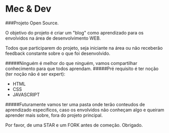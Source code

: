 # Mec & Dev

###Projeto Open Source. 

O objetivo do projeto é criar um "blog" como aprendizado para os envolvidos na área de desenvolvimento WEB.

Todos que participarem do projeto, seja iniciante na área ou não receberão feedback constante sobre o que foi desenvolvido.

#####Ninguém é melhor do que ninguém, vamos compartilhar conhecimento para que todos aprendam.
#####Pré requisito é ter noção (ter noção não é ser expert):
 - HTML
 - CSS 
 - JAVASCRIPT


#####Futuramente  vamos ter uma pasta onde terão conteudos de aprendizado especificos, caso os envolvidos não conheçam algo e queiram aprender mais sobre, fora do projeto principal.


Por favor, de uma STAR e um FORK antes de começão. Obrigado.
